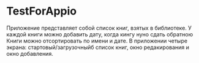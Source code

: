 # TestForAppio

Приложение представляет собой список книг, взятых в библиотеке. У каждой книги можно добавить дату, когда кингу нуно сдать обратною Книги можно отсортировать по имени и дате. В приложении четыре экрана: стартовый/загрузочныйб список книг, окно редакирования и окно добавления.
